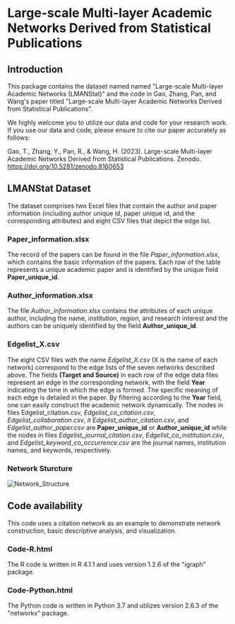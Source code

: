 # Large-scale Multi-layer Academic Networks Derived from Statistical Publications

## Introduction
This package contains the dataset named named "Large-scale Multi-layer Academic Networks (LMANStat)" and the code in Gao, Zhang, Pan, and Wang's paper titled "Large-scale Multi-layer Academic Networks Derived from Statistical Publications".

We highly welcome you to utilize our data and code for your research work. If you use our data and code, please ensure to cite our paper accurately as follows:

Gao, T., Zhang, Y., Pan, R., & Wang, H. (2023). Large-scale Multi-layer Academic Networks Derived from Statistical Publications. Zenodo. https://doi.org/10.5281/zenodo.8160653

## LMANStat Dataset

The dataset comprises two Excel files that contain the author and paper information (including author unique id, paper unique id, and the corresponding attributes) and eight CSV files that depict the edge list. 

### Paper_information.xlsx
The record of the papers can be found in the file *Paper_information.xlsx*, which contains the basic information of the papers. Each row of the table represents a unique academic paper and is identified by the unique field **Paper_unique_id**. 

### Author_information.xlsx
The file *Author_information.xlsx* contains the attributes of each unique author, including the name, institution, region, and research interest and the authors can be uniquely identified by the field **Author_unique_id**. 

### Edgelist_X.csv
The eight CSV files with the name *Edgelist_X.csv* (X is the name of each network) correspond to the edge lists of the seven networks described above. The fields **(Target and Source)** in each row of the edge data files represent an edge in the corresponding network, with the field **Year** indicating the time in which the edge is formed. The specific meaning of each edge is detailed in the paper. By filtering according to the **Year** field, one can easily construct the academic network dynamically. The nodes in files Edgelist_citation.csv, *Edgelist_co_citation.csv*, *Edgelist_collaboration.csv*, *it Edgelist_author_citation.csv*, and *Edgelist_author_paper.csv* are **Paper_unique_id** or **Author_unique_id** while the nodes in files *Edgelist_journal_citation.csv*, *Edgelist_co_institution.csv*, and *Edgelist_keyword_co_occurrence.csv* are the journal names, institution names, and keywords, respectively.

### Network Sturcture

![Network_Structure](https://github.com/Gaotianchen97/LMANStat/assets/88761342/e9ff46b0-ddc6-4b93-b11f-ab594b91b89b)

## Code availability
This code uses a citation network as an example to demonstrate network construction, basic descriptive analysis, and visualization.

### Code-R.html
The R code is written in R 4.1.1 and uses version 1.2.6 of the "igraph" package.

### Code-Python.html
The Python code is written in Python 3.7 and utilizes version 2.6.3 of the "networkx" package.
